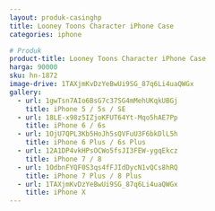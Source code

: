 ```yaml
---
layout: produk-casinghp
title: Looney Toons Character iPhone Case
categories: iphone

# Produk
product-title: Looney Toons Character iPhone Case
harga: 90000
sku: hn-1872
image-drive: 1TAXjmKvDzYeBwUi9SG_87q6Li4uaQWGx
gallery:
  - url: 1gwTsn7AIo6BsG7c37SG4mMehUKqkUBGj
    title: iPhone 5 / 5s / SE
  - url: 18LE-x98z5IZjoKFUT64Yt-Mqo5hAE7Pp
    title: iPhone 6 / 6s
  - url: 1OjU7QPL3Kb5HoJh5sQVFuU3F6bkDlL5h
    title: iPhone 6 Plus / 6s Plus
  - url: 12A1DP4vkHPsOCWo5fsJI3FEW-ygqEkcz
    title: iPhone 7 / 8
  - url: 1OdbnFYQF0S3qs4fFJIdDycN1vQCs8hRQ
    title: iPhone 7 Plus / 8 Plus
  - url: 1TAXjmKvDzYeBwUi9SG_87q6Li4uaQWGx
    title: iPhone X
---
```


